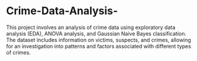 # Crime-Data-Analysis-
This project involves an analysis of crime data using exploratory data analysis (EDA), ANOVA analysis, and Gaussian Naive Bayes classification. The dataset includes information on victims, suspects, and crimes, allowing for an investigation into patterns and factors associated with different types of crimes.
